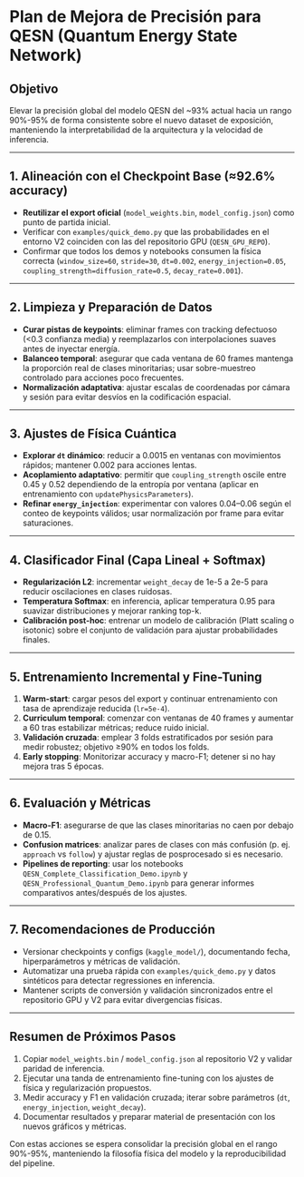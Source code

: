 ﻿# Plan de Mejora de Precisión para QESN (Quantum Energy State Network)

## Objetivo

Elevar la precisión global del modelo QESN del ~93% actual hacia un rango 90%-95% de forma consistente sobre el nuevo dataset de exposición, manteniendo la interpretabilidad de la arquitectura y la velocidad de inferencia.

---

## 1. Alineación con el Checkpoint Base (≈92.6% accuracy)

- **Reutilizar el export oficial** (`model_weights.bin`, `model_config.json`) como punto de partida inicial.
- Verificar con `examples/quick_demo.py` que las probabilidades en el entorno V2 coinciden con las del repositorio GPU (`QESN_GPU_REPO`).
- Confirmar que todos los demos y notebooks consumen la física correcta (`window_size=60`, `stride=30`, `dt=0.002`, `energy_injection=0.05`, `coupling_strength=diffusion_rate=0.5`, `decay_rate=0.001`).

---

## 2. Limpieza y Preparación de Datos

- **Curar pistas de keypoints**: eliminar frames con tracking defectuoso (<0.3 confianza media) y reemplazarlos con interpolaciones suaves antes de inyectar energía.
- **Balanceo temporal**: asegurar que cada ventana de 60 frames mantenga la proporción real de clases minoritarias; usar sobre-muestreo controlado para acciones poco frecuentes.
- **Normalización adaptativa**: ajustar escalas de coordenadas por cámara y sesión para evitar desvíos en la codificación espacial.

---

## 3. Ajustes de Física Cuántica

- **Explorar `dt` dinámico**: reducir a 0.0015 en ventanas con movimientos rápidos; mantener 0.002 para acciones lentas.
- **Acoplamiento adaptativo**: permitir que `coupling_strength` oscile entre 0.45 y 0.52 dependiendo de la entropía por ventana (aplicar en entrenamiento con `updatePhysicsParameters`).
- **Refinar `energy_injection`**: experimentar con valores 0.04–0.06 según el conteo de keypoints válidos; usar normalización por frame para evitar saturaciones.

---

## 4. Clasificador Final (Capa Lineal + Softmax)

- **Regularización L2**: incrementar `weight_decay` de 1e-5 a 2e-5 para reducir oscilaciones en clases ruidosas.
- **Temperatura Softmax**: en inferencia, aplicar temperatura 0.95 para suavizar distribuciones y mejorar ranking top-k.
- **Calibración post-hoc**: entrenar un modelo de calibración (Platt scaling o isotonic) sobre el conjunto de validación para ajustar probabilidades finales.

---

## 5. Entrenamiento Incremental y Fine-Tuning

1. **Warm-start**: cargar pesos del export y continuar entrenamiento con tasa de aprendizaje reducida (`lr=5e-4`).
2. **Curriculum temporal**: comenzar con ventanas de 40 frames y aumentar a 60 tras estabilizar métricas; reduce ruido inicial.
3. **Validación cruzada**: emplear 3 folds estratificados por sesión para medir robustez; objetivo ≥90% en todos los folds.
4. **Early stopping**: Monitorizar accuracy y macro-F1; detener si no hay mejora tras 5 épocas.

---

## 6. Evaluación y Métricas

- **Macro-F1**: asegurarse de que las clases minoritarias no caen por debajo de 0.15.
- **Confusion matrices**: analizar pares de clases con más confusión (p. ej. `approach` vs `follow`) y ajustar reglas de posprocesado si es necesario.
- **Pipelines de reporting**: usar los notebooks `QESN_Complete_Classification_Demo.ipynb` y `QESN_Professional_Quantum_Demo.ipynb` para generar informes comparativos antes/después de los ajustes.

---

## 7. Recomendaciones de Producción

- Versionar checkpoints y configs (`kaggle_model/`), documentando fecha, hiperparámetros y métricas de validación.
- Automatizar una prueba rápida con `examples/quick_demo.py` y datos sintéticos para detectar regressiones en inferencia.
- Mantener scripts de conversión y validación sincronizados entre el repositorio GPU y V2 para evitar divergencias físicas.

---

## Resumen de Próximos Pasos

1. Copiar `model_weights.bin` / `model_config.json` al repositorio V2 y validar paridad de inferencia.
2. Ejecutar una tanda de entrenamiento fine-tuning con los ajustes de física y regularización propuestos.
3. Medir accuracy y F1 en validación cruzada; iterar sobre parámetros (`dt`, `energy_injection`, `weight_decay`).
4. Documentar resultados y preparar material de presentación con los nuevos gráficos y métricas.

Con estas acciones se espera consolidar la precisión global en el rango 90%-95%, manteniendo la filosofía física del modelo y la reproducibilidad del pipeline.
